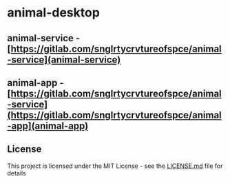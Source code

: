 # animal-desktop
## animal-service - [https://gitlab.com/snglrtycrvtureofspce/animal-service](animal-service)
## animal-app - [https://gitlab.com/snglrtycrvtureofspce/animal-service](https://gitlab.com/snglrtycrvtureofspce/animal-app](animal-app)

## License
This project is licensed under the MIT License - see the [LICENSE.md](LICENSE) file for details
